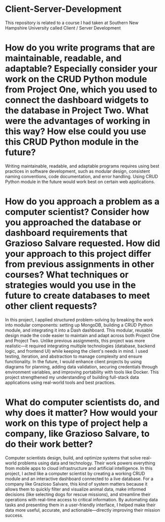# Client-Server-Development
This repository is related to a course I had taken at Southern New Hampshire University called Client / Server Development


# How do you write programs that are maintainable, readable, and adaptable? Especially consider your work on the CRUD Python module from Project One, which you used to connect the dashboard widgets to the database in Project Two. What were the advantages of working in this way? How else could you use this CRUD Python module in the future?
Writing maintainable, readable, and adaptable programs requires using best practices in software development, such as modular design, consistent naming conventions, code documentation, and error handling. Using CRUD Python module in the future would work best on certain web applications. 

# How do you approach a problem as a computer scientist? Consider how you approached the database or dashboard requirements that Grazioso Salvare requested. How did your approach to this project differ from previous assignments in other courses? What techniques or strategies would you use in the future to create databases to meet other client requests?
In this project, I applied structured problem-solving by breaking the work into modular components: setting up MongoDB, building a CRUD Python module, and integrating it into a Dash dashboard. This modular, reusable design made the code easier to maintain and adapt across both Project One and Project Two.
Unlike previous assignments, this project was more realistic—it required integrating multiple technologies (database, backend logic, and frontend UI) while keeping the client's needs in mind. I used testing, iteration, and abstraction to manage complexity and ensure functionality.
In the future, I would enhance client projects by using diagrams for planning, adding data validation, securing credentials through environment variables, and improving portability with tools like Docker. This project strengthened my understanding of building full-stack data applications using real-world tools and best practices.

# What do computer scientists do, and why does it matter? How would your work on this type of project help a company, like Grazioso Salvare, to do their work better?
Computer scientists design, build, and optimize systems that solve real-world problems using data and technology. Their work powers everything from mobile apps to cloud infrastructure and artificial intelligence.
In this project, I acted like a computer scientist by creating a working CRUD module and an interactive dashboard connected to a live database. For a company like Grazioso Salvare, this kind of system matters because it allows them to quickly filter and visualize animal data, make informed decisions (like selecting dogs for rescue missions), and streamline their operations with real-time access to critical information.
By automating data tasks and presenting them in a user-friendly interface, I helped make their data more useful, accurate, and actionable—directly improving their mission success.
